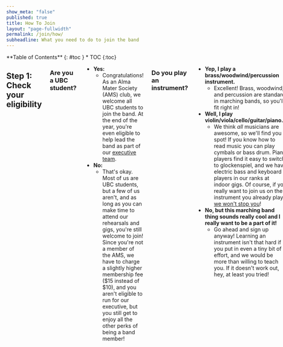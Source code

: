```yaml
---
show_meta: "false"
published: true
title: How To Join
layout: "page-fullwidth"
permalink: /join/how/
subheadline: What you need to do to join the band
---
```


<div class="row">
<div class="medium-4 medium-push-8 columns" markdown="1">
<div class="panel radius" markdown="1">
**Table of Contents**
{: #toc }
*  TOC
{:toc}
</div>
</div><!-- /.medium-4.columns -->

<div class="medium-8 medium-pull-4 columns" markdown="1">

## Step 1: Check your eligibility

### Are you a UBC student?
- __Yes:__ 
  - Congratulations! As an Alma Mater Society (AMS) club, we welcome all UBC students to join the band. At the end of the year, you're even eligible to help lead the band as part of our [executive team](/executive/).
- __No:__ 
  - That's okay. Most of us are UBC students, but a few of us aren't, and as long as you can make time to attend our rehearsals and gigs, you're still welcome to join! Since you're not a member of the AMS, we have to charge a slightly higher membership fee ($15 instead of $10), and you aren't eligible to run for our executive, but you still get to enjoy all the other perks of being a band member!

### Do you play an instrument?
- __Yep, I play a brass/woodwind/percussion instrument.__
  - Excellent! Brass, woodwind, and percussion are standard in marching bands, so you'll fit right in!
- __Well, I play violin/viola/cello/guitar/piano...__
  - We think _all_ musicians are awesome, so we'll find you a spot! If you know how to read music you can play cymbals or bass drum. Piano players find it easy to switch to glockenspiel, and we have electric bass and keyboard players in our ranks at indoor gigs. Of course, if you really want to join us on the instrument you already play, <a href="https://twitter.com/TMBAlumni/status/831594056421498881" target="_blank">we won't stop you</a>!
- __No, but this marching band thing sounds really cool and I really want to be a part of it!__
  - Go ahead and sign up anyway! Learning an instrument isn't that hard if you put in even a tiny bit of effort, and we would be more than willing to teach you. If it doesn't work out, hey, at least you tried!

Basically, we  welcome __everyone__ who loves music and fun, regardless of experience, so don't be afraid to join!

## Step 2: Register for Fall Retreat
The TMB spends four days before classes start at Retreat, where we learn our marching style, music, and get to know everyone. For Fall 2016, Retreat is from August 30 - September 2nd, and all our new members are especially encouraged to attend. If you're not from Vancouver, we can even help you find accommodations! __<a href="http://thunderbirdband.ca/join/" target="_blank">Click here to register for retreat</a>__.

## Step 3: Save the date and check your email!
Talk to your boss/parents/friends _now_ and clear your schedule of any other commitments from __Tuesday, August 30th through Friday, September 2nd__, since you won't want to miss __any__ of Retreat! Near the end of June, we will contact you by email to confirm your attendance at Retreat, help you find a place to stay if you need one, and provide you with more details about what to expect. Haven't heard from us by then? Give us a shout at <info@thunderbirdband.ca> and we'll make sure you're registered.

## Optional steps

### Join our Facebook group
On our __<a href="http://facebook.com/groups/TMBRecruits" target="_blank">Prospective Members' Group</a>__, you can meet some of our returning members, ask questions about the band or UBC in general, and get a taste of what to expect once you join!

### Follow us on social media and spread the word!
- Facebook: __<a href="http://facebook.com/ThunderbirdMB" target="_blank">ThunderbirdMB</a>__
- Twitter: __<a href="http://twitter.com/ThunderbirdMB" target="_blank">@ThunderbirdMB</a>__ - our hashtag is #HailUBC
- Instagram: __<a href="http://instagram.com/ubctmb" target="_blank">@ubctmb</a>__
- Flickr: __<a href="http://flickr.com/ThunderbirdMB" target="_blank">ThunderbirdMB</a>__
- SoundCloud: __<a href="http://soundcloud.com/ThunderbirdMB" target="_blank">ThunderbirdMB</a>__

### Learn our school songs
If you're _really_ excited to join, you can get a head start by practicing UBC's fight songs and our Alma Mater. This is __completely optional__, and we'll teach you these songs at Retreat too, but the more familiar you are with these songs, the more time you'll spend at retreat playing our fun rock charts!

- __<a href="https://drive.google.com/open?id=0B2_M28J6dJ5bfi1vSHkyMFlvSG1lSzdib3lLNGZ4MGpqa3dqT3ZHMVdyOEMtZUJ4Y3VSeW8&authuser=0" target="_blank">Hail UBC</a>__
- __<a href="https://drive.google.com/open?id=0B2_M28J6dJ5bfkFtem5wY3g5SVItamxVejc0S3FhUEp3aXd2ZzU5ejFqWDktZWZZZllhRkU&authuser=0" target="_blank">Alma Mater Hymn</a>__
- __<a href="https://drive.google.com/open?id=0B2_M28J6dJ5bfjFWWXhaNlFSM0JxVktYNEJzN0FUaDkzRVZSX0pmcTlaUHBsU2xIMUwxeGM&authuser=0" target="_blank">Hail to the Gold and Blue</a>__
- __<a href="https://drive.google.com/open?id=0B2_M28J6dJ5bfmE1a194bUc0RjBaSkl2MERra19qMXJkWE1mNEU4RUk2TmVyWXM3b3MzRnc&authuser=0" target="_blank">Here's to Dear Old U.B.C.</a>__

## Any questions?
Read our __[Frequently Asked Questions](/join/faqs/)__ page, join our __<a href="http://facebook.com/groups/TMBRecruits" target="_blank">Prospective Members' Group</a>__, or email us at __<info@thunderbirdband.ca>__.

</div><!-- /.medium-8.columns -->
</div><!-- /.row -->

